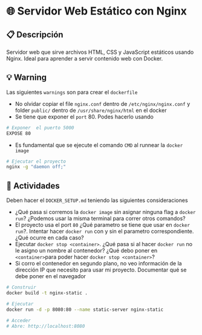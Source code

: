 # 🌐 Servidor Web Estático con Nginx

## 📋 Descripción
Servidor web que sirve archivos HTML, CSS y JavaScript estáticos usando Nginx. Ideal para aprender a servir contenido web con Docker.

## 💡 Warning
Las siguientes `warnings` son para crear el `dockerfile`
 * No olvidar copiar el file `nginx.conf` dentro de `/etc/nginx/nginx.conf` y folder `public/` dentro de `/usr/share/nginx/html` en el docker
 * Se tiene que exponer el `port` 80. Podes hacerlo usando
````bash
# Exponer  el puerto 5000
EXPOSE 80
````
 * Es fundamental que se ejecute el comando `CMD` al runnear la `docker image`
````bash
# Ejecutar el proyecto
nginx -g "daemon off;"
````

## 🚀 Actividades
Deben hacer el `DOCKER_SETUP.md` teniendo las siguientes consideraciones
 * ¿Qué pasa si corremos la `docker image` sin asignar ninguna flag a `docker run`? ¿Podemos usar la misma terminal para correr otros comandos?
 * El proyecto usa el port `80` ¿Qué parametro se tiene que usar en `docker run`?. Intentar hacer `docker run` con y sin el parametro correspondiente. ¿Qué ocurre en cada caso?
 * Ejecutar `docker stop <container>`. ¿Qué pasa si al hacer `docker run` no le asigno un nombre al contenedor? ¿Qué debo poner en `<container>`para poder hacer `docker stop <container>`?
 * Si corro el contenedor en segundo plano, no veo información de la dirección IP que necesito para usar mi proyecto. Documentar qué se debe poner en el navegador
```bash
# Construir
docker build -t nginx-static .

# Ejecutar
docker run -d -p 8080:80 --name static-server nginx-static

# Acceder
# Abre: http://localhost:8080
